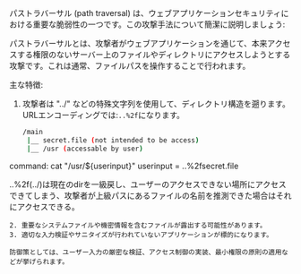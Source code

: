 パストラバーサル (path traversal) は、ウェブアプリケーションセキュリティにおける重要な脆弱性の一つです。この攻撃手法について簡潔に説明しましょう:

パストラバーサルとは、攻撃者がウェブアプリケーションを通じて、本来アクセスする権限のないサーバー上のファイルやディレクトリにアクセスしようとする攻撃です。これは通常、ファイルパスを操作することで行われます。

主な特徴:
1. 攻撃者は "../" などの特殊文字列を使用して、ディレクトリ構造を遡ります。
   URLエンコーディングでは:`..%2f`になります。
   ```bash
   /main
	|__ secret.file (not intended to be access)
	|__ /usr (accessable by user)

command: cat "/usr/${userinput}"
userinput = ..%2fsecret.file

..%2f(../)は現在のdirを一級戻し、ユーザーのアクセスできない場所にアクセスできてしまう、攻撃者が上級パスにあるファイルの名前を推測できた場合はそれにアクセスできる。
```
2. 重要なシステムファイルや機密情報を含むファイルが露出する可能性があります。
3. 適切な入力検証やサニタイズが行われていないアプリケーションが標的になります。

防御策としては、ユーザー入力の厳密な検証、アクセス制御の実装、最小権限の原則の適用などが挙げられます。

